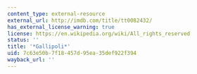 ```yaml
---
content_type: external-resource
external_url: http://imdb.com/title/tt0082432/
has_external_license_warning: true
license: https://en.wikipedia.org/wiki/All_rights_reserved
status: ''
title: '*Gallipoli*'
uid: 7c63e50b-7f18-457d-95ea-35def922f394
wayback_url: ''
---
```

